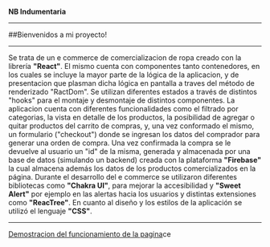 **NB Indumentaria**
___
##Bienvenidos a mi proyecto!
___ 
Se trata de un e commerce de comercializacion de ropa creado con la librería **"React"**. El mismo cuenta con componentes tanto contenedores, en los cuales se incluye la mayor parte de la lógica de la aplicacion, y de presentacion que plasman dicha lógica en pantalla a traves del método de renderizado "RactDom". Se utilizan diferentes estados a través de distintos "hooks" para el montaje y desmontaje de distintos componentes.
La aplicacion cuenta con diferentes funcionalidades como el filtrado por categorias, la vista en detalle de los productos, la posibilidad de agregar o quitar productos del carrito de compras, y, una vez conformado el mismo, un formulario ("checkout") donde se ingresan los datos del comprador para generar una orden de compra. Una vez confirmada la compra se le devuelve al usuario un "id" de la misma, generada y almacenada por una base de datos (simulando un backend) creada con la plataforma **"Firebase"** la cual almacena además los datos de los productos comercializados en la página.
Durante el desarrollo del e commerce se utilizaron diferentes bibliotecas como **"Chakra UI"**, para mejorar la accesibilidad y **"Sweet Alert"** por ejemplo en las alertas hacia los usuarios y distintas extensiones como **"ReacTree"**.
En cuanto al diseño y los estilos de la aplicación se utilizó el lenguaje **"CSS"**.
___
[Demostracion del funcionamiento de la pagina](./src/assets/NB-indumentaria-demo.gif)ce
